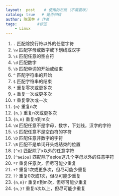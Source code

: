 ```yaml
---
layout:  post    # 使用的布局（不需要改）
catalog: true   # 是否归档
author: 陈国林 # 作者
tags:         #标签
    - Linux
---
```



1. `.`  匹配除换行符以外的任意字符
2. `\w` 匹配字母或数字或下划线或汉字
3. `\s` 匹配任意的空白符
4. `\d` 匹配数字
5. `\b` 匹配单词的开始或结束
6. `^`  匹配字符串的开始
7. `$`  匹配字符串的结束
8. `*`  重复零次或更多次
9. `+`  重复一次或更多次
10. `?` 重复零次或一次
11. `{n}` 重复n次
12. `{n,}` 重复n次或更多次
13. `{n,m}` 重复n到m次
14. `\W` 匹配任意不是字母，数字，下划线，汉字的字符
15. `\S` 匹配任意不是空白符的字符
16. `\D` 匹配任意非数字的字符
17. `\B` 匹配不是单词开头或结束的位置
18. `[^x]` 匹配除了x以外的任意字符
19. `[^aeiou]` 匹配除了aeiou这几个字母以外的任意字符
20. `*?` 重复任意次，但尽可能少重复
21. `+?` 重复1次或更多次，但尽可能少重复
22. `??` 重复0次或1次，但尽可能少重复
23. `{n,m}?` 重复n到m次，但尽可能少重复
24. `{n,}?`  重复n次以上，但尽可能少重复

